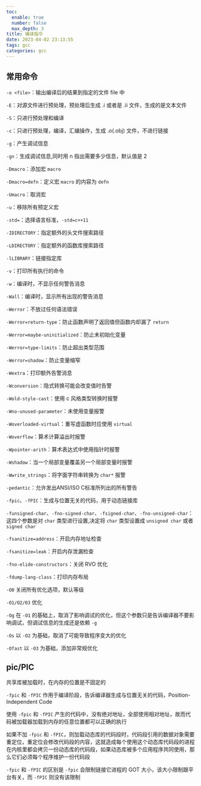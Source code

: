 ```yaml
---
toc:
  enable: true
  number: false
  max_depth: 3
title: 编译指令
date: 2023-04-02 23:13:55
tags: gcc
categories: gcc
---
```


## 常用命令

`-o <file>`：输出编译后的结果到指定的文件 file 中

`-E`：对源文件进行预处理，预处理后生成 .i 或者是 .ii 文件，生成的是文本文件

`-S`：只进行预处理和编译

`-c`：只进行预处理，编译，汇编操作，生成 .o(.obj) 文件，不进行链接

`-g`：产生调试信息

`-gn`：生成调试信息,同时用 n 指出需要多少信息，默认值是 2

`-Dmacro`：添加宏 `macro`

`-Dmacro=defn`：定义宏 `macro` 的内容为 `defn`

`-Umacro`：取消宏

`-u`：移除所有预定义宏

`-std=`：选择语言标准，`-std=c++11`

`-IDIRECTORY`：指定额外的头文件搜索路径

`-LDIRECTORY`：指定额外的函数库搜索路径

`-lLIBRARY`：链接指定库

`-v`：打印所有执行的命令

`-w`：编译时，不显示任何警告消息

`-Wall`：编译时，显示所有出现的警告消息

`-Werror`：不放过任何语法错误

`-Werror=return-type`：防止函数声明了返回值但函数内却漏了 `return`

`-Werror=maybe-uninitialized`：防止未初始化变量

`-Werror=type-limits`：防止超出类型范围

`-Werror=shadow`：防止变量缩窄

`-Wextra`：打印额外告警消息

`-Wconversion`：隐式转换可能会改变值时告警

`-Wold-style-cast`：使用 c 风格类型转换时报警

`-Wno-unused-parameter`：未使用变量报警

`-Woverloaded-virtual`：重写虚函数时应使用 `virtual`

`-Woverflow`：算术计算溢出时报警

`-Wpointer-arith`：算术表达式中使用指针时报警

`-Wshadow`：当一个局部变量覆盖另一个局部变量时报警

`-Wwrite_strings`：将字面字符串转换为 `char*` 报警

`-pedantic`：允许发出ANSI/ISO C标准所列出的所有警告

`-fpic`、`-fPIC`：生成与位置无关的代码，用于动态链接库

`-funsigned-char`、`-fno-signed-char`、`-fsigned-char`、`-fno-unsigned-char`：这四个参数是对 `char` 类型进行设置,决定将 `char` 类型设置成 `unsigned char` 或者 `signed char`

`-fsanitize=address`：开启内存地址检查

`-fsanitize=leak`：开启内存泄漏检查

`-fno-elide-constructors`：关闭 RVO 优化

`-fdump-lang-class`：打印内存布局

`-O0` 关闭所有优化选项，默认等级

`-O1/O2/03` 优化

`-Og` 在 `-O1` 的基础上，取消了影响调试的优化，但这个参数只是告诉编译器不要影响调试，但调试信息的生成还是依赖 `-g`

`-Os` 以 `-O2` 为基础，取消了可能导致程序变大的优化

`-Ofast` 以 `-O3` 为基础，添加非常规优化

## pic/PIC

共享库被加载时，在内存的位置是不固定的

`-fpic` 和 `-fPIC` 作用于编译阶段，告诉编译器生成与位置无关的代码，Position-Independent Code

使用 `-fpic` 和 `-fPIC` 产生的代码中，没有绝对地址，全部使用相对地址，故而代码被加载器加载到内存的任意位置都可以正确的执行

如果不加 `-fpic` 和 `-fPIC`，则加载动态库的代码段时，代码段引用的数据对象需要重定位，重定位会修改代码段的内容，这就造成每个使用这个动态库代码段的进程在内核里都会拷贝一份动态库的代码段，如果动态库被多个应用程序共同使用，那么它们必须每个程序维护一份代码段

`-fpic` 和 `-fPIC` 的区别是 `-fpic` 会限制链接它进程的 GOT 大小，该大小限制跟平台有关，而 `-fPIC` 则没有该限制